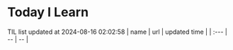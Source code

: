 # Today I Learn 
TIL list updated at 2024-08-16 02:02:58
| name | url | updated time |
| :--- | -- | -- |
